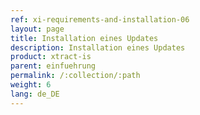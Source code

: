 ```yaml
---
ref: xi-requirements-and-installation-06
layout: page
title: Installation eines Updates
description: Installation eines Updates
product: xtract-is
parent: einfuehrung
permalink: /:collection/:path
weight: 6
lang: de_DE
---
```

